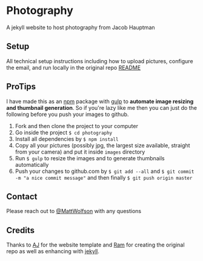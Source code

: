 # Photography
A jekyll website to host photography from Jacob Hauptman

## Setup
All technical setup instructions including how to upload pictures, configure the email, and run locally in the original repo [README]( https://github.com/rampatra/photography)

## ProTips
I have made this as an [npm](https://www.npmjs.com) package with [gulp](http://gulpjs.com/) to __automate image resizing
and thumbnail generation__. So if you're lazy like me then you can just do the following before you push your images to github.

1. Fork and then clone the project to your computer
2. Go inside the project `$ cd photography`
3. Install all dependencies by `$ npm install`
4. Copy all your pictures (possibly jpg, the largest size available, straight from your camera) and put it inside `images` directory
5. Run `$ gulp` to resize the images and to generate thumbnails automatically
6. Push your changes to github.com by `$ git add --all` and `$ git commit -m "a nice commit message"` and then finally `$ git push origin master`

## Contact
Please reach out to [@MattWolfson](https://github.com/mattwolfson) with any questions

## Credits
Thanks to [AJ](https://twitter.com/ajlkn) for the website template and [Ram](https://www.twitter.com/ram__patra) for creating the original repo as well as enhancing with [jekyll](http://jekyllrb.com/).


